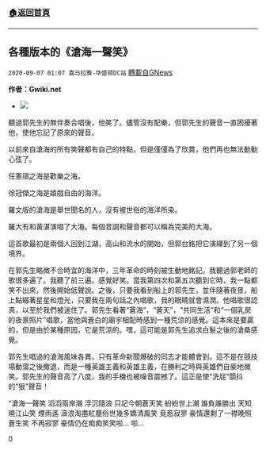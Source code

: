 ###  [:house:返回首頁](https://github.com/ourhimalayas/txt)
---

## 各種版本的《滄海一聲笑》
`2020-09-07 01:07 喜马拉雅-华盛顿DC站` [轉載自GNews](https://gnews.org/zh-hant/338439/)

**作者：Gwiki.net**



- ![](https://s3.amazonaws.com/gnews-media-offload/wp-content/uploads/2020/09/07005444/image1-4.jpg)




聽過郭先生的無伴奏合唱後，他笑了。儘管沒有配樂，但郭先生的聲音一直困擾著他，使他忘記了原來的聲音。

以前來自滄海的所有笑聲都有自己的特點，但是僅僅為了欣賞，他們再也無法動動心弦了。

任憲祺之海是歡樂之海。

徐冠傑之海是嬉戲自由的海洋。

羅文版的滄海是舉世聞名的人，沒有被世俗的海洋所染。

羅大有和黃湛演唱了大海。每個音調和聲音都可以稱為完美的大海。

這首歌最初是兩個人回到江湖，高山和流水的開始，但郭台銘把它演繹到了另一個境界。

在郭先生略微不合時宜的海洋中，三年革命的時刻被生動地銘記。我聽過郭老師的歌很多遍了。我聽了前三遍。感覺好笑。當我第四次和第五次聽到它時，我一點都笑不出來，然後開始低聲說。之後，只要我看到船上的郭先生，並伴隨著夜景，船上點綴著星星和燈光，只要我在兩句話之內唱歌，我的眼睛就會濕潤。他唱歌很認真，以至於我們被迷住了。郭先生看著“蒼海”，“蒼天”，“共同生活”和“一個乳房的夜景照片”唱歌，當他與蒼白的廟宇相配時感到一種荒涼的感覺。這本來是要贏的，但是由於某種原因，它是荒涼的。嘿，這可能是郭先生追求白髮之後的滄桑感覺。

郭先生唱過的滄海風味各異，只有革命新聞爆破的同志才能體會到。這不是在競技場動蕩之後撤退，而是一種英雄主義和英雄主義，在勝利之時與英雄們自豪地微笑。郭先生的聲音高了八度，我的手機也被噪音震撼了。這正是使“洗屁”顫抖的“狠”聲音！

“滄海一聲笑
滔滔兩岸潮
浮沉隨浪
只記今朝蒼天笑
紛紛世上潮
誰負誰勝出
天知曉江山笑
煙雨遙
濤浪淘盡紅塵俗世幾多嬌清風笑
竟惹寂寥
豪情還剩了一襟晚照蒼生笑
不再寂寥
豪情仍在痴痴笑笑啦… 啦…

0
